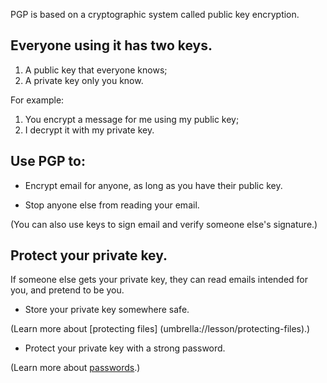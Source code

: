 [Title]: # (Public Key Encryption)
[Order]: # (1)

PGP is based on a cryptographic system called public key encryption. 

## Everyone using it has two keys.

1.	A public key that everyone knows;
2.	A private key only you know. 

For example: 

1. 	You encrypt a message for me using my public key; 
2. 	I decrypt it with my private key.

## Use PGP to: 

* Encrypt email for anyone, as long as you have their public key.

* Stop anyone else from reading your email.

(You can also use keys to sign email and verify someone else's signature.) 

## Protect your private key. 

If someone else gets your private key, they can read emails intended for you, and pretend to be you.

*	Store your private key somewhere safe.

(Learn more about [protecting files] (umbrella://lesson/protecting-files).)  

*	Protect your private key with a strong password.

(Learn more about [passwords](umbrella://lesson/passwords).)
